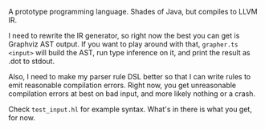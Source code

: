 A prototype programming language. Shades of Java, but compiles to LLVM IR.

I need to rewrite the IR generator, so right now the best you can get is Graphviz AST output. If you want to play around with that, `grapher.ts <input>` will build the AST, run type inference on it, and print the result as .dot to stdout.

Also, I need to make my parser rule DSL better so that I can write rules to emit reasonable compilation errors. Right now, you get unreasonable compilation errors at best on bad input, and more likely nothing or a crash.

Check `test_input.hl` for example syntax. What's in there is what you get, for now.

